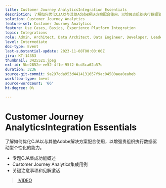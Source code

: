 ```yaml
---
title: Customer Journey AnalyticsIntegration Essentials
description: 了解如何优化CJA以与其他Adobe解决方案配合使用，以增强贵组织执行数据驱动型个性化的能力。
solution: Customer Journey Analytics
feature-set: Customer Journey Analytics
feature: Use Cases, Basics, Experience Platform Integration
topic: Integrations
role: Admin, Architect, Data Architect, Data Engineer, Developer, Leader, User
level: Intermediate
doc-type: Event
last-substantial-update: 2023-11-08T00:00:00Z
jira: KT-14353
thumbnail: 3425521.jpeg
exl-id: 5be2852e-ee52-4f1e-95f2-6cd3ca62a57c
duration: 3236
source-git-commit: 9a297cda953d4414131657f9ac84580aea0eabeb
workflow-type: tm+mt
source-wordcount: '66'
ht-degree: 0%

---
```


# Customer Journey AnalyticsIntegration Essentials

了解如何优化CJA以与其他Adobe解决方案配合使用，以增强贵组织执行数据驱动型个性化的能力。

* 专题CJA集成功能概述
* Customer Journey Analytics集成用例
* 关键注意事项和见解激活

>[!VIDEO](https://video.tv.adobe.com/v/3425521/?learn=on)
